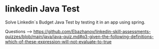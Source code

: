 # linkedin Java Test
Solve Linkedin´s Budget Java Test by testing it in an app using spring.

Questions --> https://github.com/Ebazhanov/linkedin-skill-assessments-quizzes/blob/main/java/java-quiz.md#q3-given-the-following-definitions-which-of-these-expression-will-not-evaluate-to-true
